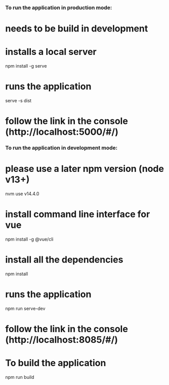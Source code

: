 ### To run the application in production mode:

# needs to be build in development

# installs a local server
npm install -g serve

# runs the application
serve -s dist

# follow the link in the console (http://localhost:5000/#/)

### To run the application in development mode:

# please use a later npm version (node v13+)
nvm use v14.4.0

# install command line interface for vue
npm install -g @vue/cli

# install all the dependencies
npm install

# runs the application
npm run serve-dev

# follow the link in the console (http://localhost:8085/#/)

# To build the application
npm run build
